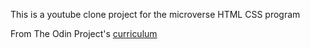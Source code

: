 This is a youtube clone project for the microverse HTML CSS program

From The Odin Project's [curriculum](http://www.theodinproject.com/courses/web-development-101/lessons/html-css)